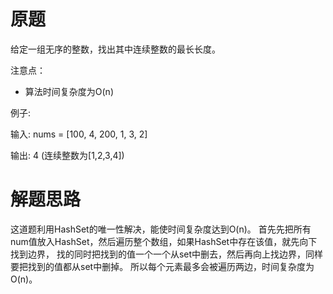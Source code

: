 # 原题

给定一组无序的整数，找出其中连续整数的最长长度。

注意点：

  - 算法时间复杂度为O(n)

例子:

输入: nums = [100, 4, 200, 1, 3, 2]

输出: 4 (连续整数为[1,2,3,4])

# 解题思路
这道题利用HashSet的唯一性解决，能使时间复杂度达到O(n)。
首先先把所有num值放入HashSet，然后遍历整个数组，如果HashSet中存在该值，就先向下找到边界，
找的同时把找到的值一个一个从set中删去，然后再向上找边界，同样要把找到的值都从set中删掉。
所以每个元素最多会被遍历两边，时间复杂度为O(n)。
